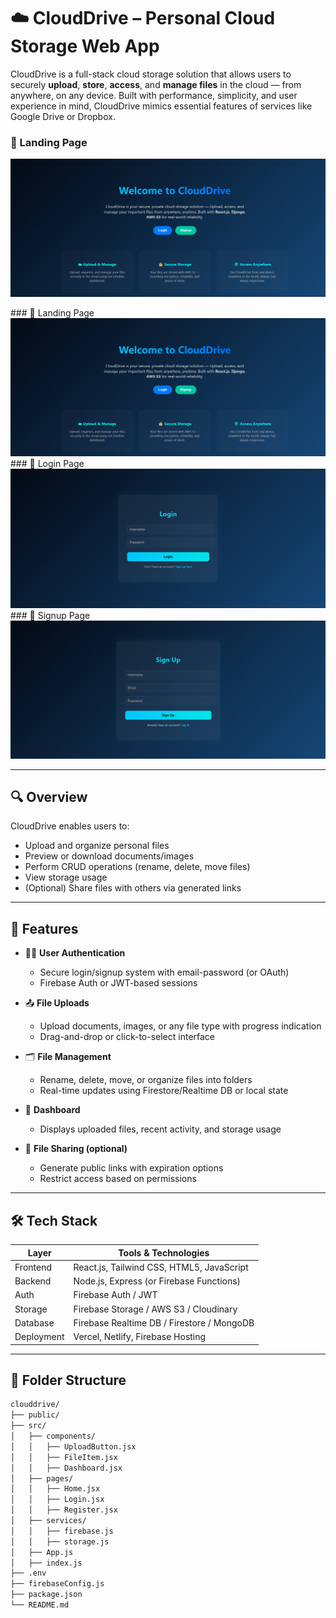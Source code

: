 # ☁️ CloudDrive – Personal Cloud Storage Web App

CloudDrive is a full-stack cloud storage solution that allows users to securely **upload**, **store**, **access**, and **manage files** in the cloud — from anywhere, on any device. Built with performance, simplicity, and user experience in mind, CloudDrive mimics essential features of services like Google Drive or Dropbox.

### 🔐 Landing Page
![Landing Page](./screenshots/LandingPage.png)




<p float="left">
  ### 🔐 Landing Page
  <img src="./screenshots/LandingPage.png" width="600" />
  ### 🔐 Login Page
  <img src="./screenshots/login.png" width="600" />
  ### 🔐 Signup Page
  <img src="./screenshots/signup.png" width="600" />
</p>



---

## 🔍 Overview

CloudDrive enables users to:

- Upload and organize personal files
- Preview or download documents/images
- Perform CRUD operations (rename, delete, move files)
- View storage usage
- (Optional) Share files with others via generated links

---

## 🚀 Features

- 🧑‍💼 **User Authentication**
  - Secure login/signup system with email-password (or OAuth)
  - Firebase Auth or JWT-based sessions

- 📤 **File Uploads**
  - Upload documents, images, or any file type with progress indication
  - Drag-and-drop or click-to-select interface

- 🗂️ **File Management**
  - Rename, delete, move, or organize files into folders
  - Real-time updates using Firestore/Realtime DB or local state

- 🧭 **Dashboard**
  - Displays uploaded files, recent activity, and storage usage

- 🔗 **File Sharing (optional)**
  - Generate public links with expiration options
  - Restrict access based on permissions

---

## 🛠️ Tech Stack

| Layer        | Tools & Technologies                       |
|--------------|---------------------------------------------|
| Frontend     | React.js, Tailwind CSS, HTML5, JavaScript   |
| Backend      | Node.js, Express (or Firebase Functions)    |
| Auth         | Firebase Auth / JWT                        |
| Storage      | Firebase Storage / AWS S3 / Cloudinary      |
| Database     | Firebase Realtime DB / Firestore / MongoDB  |
| Deployment   | Vercel, Netlify, Firebase Hosting           |

---

## 📂 Folder Structure

```bash
clouddrive/
├── public/
├── src/
│   ├── components/
│   │   ├── UploadButton.jsx
│   │   ├── FileItem.jsx
│   │   ├── Dashboard.jsx
│   ├── pages/
│   │   ├── Home.jsx
│   │   ├── Login.jsx
│   │   ├── Register.jsx
│   ├── services/
│   │   ├── firebase.js
│   │   ├── storage.js
│   ├── App.js
│   ├── index.js
├── .env
├── firebaseConfig.js
├── package.json
└── README.md

